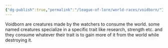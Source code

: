 ```yaml
---
{"dg-publish":true,"permalink":"/league-of-lore/world-races/voidborn/"}
---
```


Voidborn are creatures made by the watchers to consume the world. some named creatures specialize in a specific trait like research, strength etc. and they consume whatever their trait is to gain more of it from the world while destroying it.